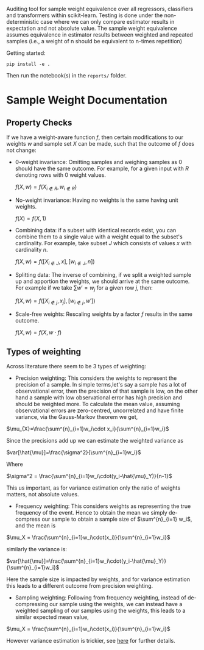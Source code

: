 Auditing tool for sample weight equivalence over all regressors, classifiers and transformers within scikit-learn.
Testing is done under the non-deterministic case where we can only compare estimator results in expectation and not absolute value.
The sample weight equivalence assumes equivalence in estimator results between weighted and repeated samples (i.e., a weight of n should be equivalent to n-times repetition)

Getting started:

```
pip install -e .
```

Then run the notebook(s) in the `reports/` folder.

# Sample Weight Documentation

Property Checks
---

If we have a weight-aware function $f$, then certain modifications to our weights $w$ and sample set $X$ can be made, such that the outcome of $f$ does not change:

* 0-weight invariance: Omitting samples and weighing samples as 0 should have the same outcome. For example, for a given input with $R$ denoting rows with 0 weight values.
    
  $f(X,w) = f(X_{i\notin R},w_{i\notin R})$
  
* No-weight invariance: Having no weights is the same having unit weights.

  $f(X) = f(X,1)$
  
* Combining data: if a subset with identical records exist, you can combine them to a single value with a weight equal to the subset's cardinality. For example, take subset $J$ which consists of values $x$ with cardinality $n$.

  $f(X,w) = f([X_{i\notin J},x],[w_{i\notin J},n])$
  
* Splitting data: The inverse of combining, if we split a weighted sample up and apportion the weights, we should arrive at the same outcome. For example if we take $\sum w'=w_j$ for a given row $j$, then:

  $f(X,w) = f([X_{i\notin j},x_j],[w_{i\notin j},w'])$

* Scale-free weights: Rescaling weights by a factor $f$ results in the same outcome.

  $f(X,w) = f(X,w\cdot f)$


Types of weighting
---
Across literature there seem to be 3 types of weighting:

* Precision weighting: This considers the weights to represent the precision of a sample. In simple terms,let's say a sample has a lot of observational error, then the precision of that sample is low, on the other hand a sample with low observational error has high precision and should be weighted more. To calculate the mean value, assuming observational errors are zero-centred, uncorrelated and have finite variance, via the Gauss-Markov theorem we get,

$\mu_{X}=\frac{\sum^{n}_{i=1}w_i\cdot x_i}{\sum^{n}_{i=1}w_i}$

Since the precisions add up we can estimate the weighted variance as

$var[\hat{\mu}]=\frac{\sigma^2}{\sum^{n}_{i=1}w_i}$

Where 

$\sigma^2 = \frac{\sum^{n}_{i=1}w_i\cdot(y_i-\hat{\mu}_Y)}{n-1}$

This us important, as for variance estimation only the ratio of weights matters, not absolute values.
* Frequency weighting: This considers weights as representing the true frequency of the event. Hence to obtain the mean we simply de-compress our sample to obtain a sample size of $\sum^{n}_{i=1} w_i$, and the mean is

$\mu_X = \frac{\sum^{n}_{i=1}w_i\cdot(x_i)}{\sum^{n}_{i=1}w_i}$

similarly the variance is:

$var[\hat{\mu}]=\frac{\sum^{n}_{i=1}w_i\cdot(y_i-\hat{\mu}_Y)}{\sum^{n}_{i=1}w_i}$

Here the sample size is impacted by weights, and for variance estimation this leads to a different outcome from precision weighting. 
* Sampling weighting: Following from frequency weighting, instead of de-compressing our sample using the weights, we can instead have a weighted sampling of our samples using the weights, this leads to a similar expected mean value,

$\mu_X = \frac{\sum^{n}_{i=1}w_i\cdot(x_i)}{\sum^{n}_{i=1}w_i}$

However variance estimation is trickier, see [here](https://notstatschat.rbind.io/2020/08/04/weights-in-statistics/) for further details.


